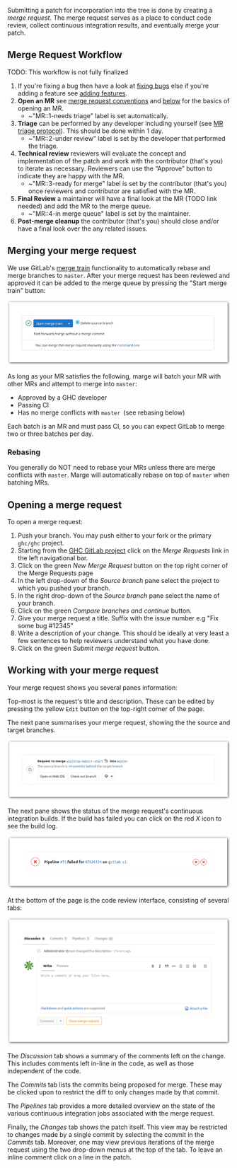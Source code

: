 <!--
To generate images with borders:
```
mkdir -p shadow
rm shadow/*
for i in *.png; do 
        nix run nixpkgs.imagemagick -c \
                convert $i -bordercolor white -border 50 \
                \( +clone -background black -shadow 80x5+2+2 \) \
                +swap -background white -layers merge +repage \
                shadow/$i
done
```
-->

Submitting a patch for incorporation into the tree is done by creating a *merge request*. The merge request serves as a place to conduct code review, collect continuous integration results, and eventually merge your patch.

## Merge Request Workflow

TODO: This workflow is not fully finalized

1. If you're fixing a bug then have a look at [fixing bugs](working-conventions/fixing-bugs) else if you're adding a feature see [adding features](/working-conventions/adding-features).
1. **Open an MR** see [merge request conventions](/gitlab/merge-requests) and [below](#opening-a-merge-request) for the basics of opening an MR.
    * ~"MR::1-needs triage" label is set automatically.
1. **Triage** can be performed by any developer including yourself (see [MR triage protocol](/gitlab/merge-requests#triage-protocol)). This should be done within 1 day.
    * ~"MR::2-under review" label is set by the developer that performed the triage.
1. **Technical review** reviewers will evaluate the concept and implementation of the patch and work with the contributor (that's you) to iterate as necessary. Reviewers can use the “Approve” button to indicate they are happy with the MR.
    * ~"MR::3-ready for merge" label is set by the contributor (that's you) once reviewers and contributor are satisfied with the MR.
1. **Final Review** a maintainer will have a final look at the MR (TODO link needed) and add the MR to the merge queue.
    * ~"MR::4-in merge queue" label is set by the maintainer.
1. **Post-merge cleanup** the contributor (that's you) should close and/or have a final look over the any related issues.

## Merging your merge request

We use GitLab's [merge train](https://docs.gitlab.com/ee/ci/merge_request_pipelines/pipelines_for_merged_results/merge_trains/) functionality to automatically rebase and merge branches to `master`. 
After your merge request has been reviewed and approved it can be added to the merge queue by pressing the "Start merge train" button:

![start-merge-train](uploads/fe0ffa99f68f0a9134f5292393505682/start-merge-train.png)

As long as your MR satisfies the following, marge will batch your MR with other MRs and attempt to merge into `master`:

* Approved by a GHC developer
* Passing CI
* Has no merge conflicts with `master `(see rebasing below)

Each batch is an MR and must pass CI, so you can expect GitLab to merge two or three batches per day.

### Rebasing

You generally do NOT need to rebase your MRs unless there are merge conflicts with `master`. Marge will automatically rebase on top of `master` when batching MRs.

## Opening a merge request

To open a merge request:

1. Push your branch. You may push either to your fork or the primary `ghc/ghc` project.
2. Starting from the [GHC GitLab project](https://gitlab.haskell.org/ghc/ghc) click on the *Merge Requests* link in the left navigational bar.
3. Click on the green *New Merge Request* button on the top right corner of the Merge Requests page
4. In the left drop-down of the *Source branch* pane select the project to which you pushed your branch.
5. In the right drop-down of the *Source branch* pane select the name of your branch.
6. Click on the green *Compare branches and continue* button.
7. Give your merge request a title. Suffix with the issue number e.g "Fix some bug #12345"
8. Write a description of your change. This should be ideally at very least a few sentences to help reviewers understand what you have done.
9. Click on the green *Submit merge request* button.

## Working with your merge request

Your merge request shows you several panes information:

Top-most is the request's title and description. These can be edited by pressing the yellow `Edit` button on the top-right corner of the page.

The next pane summarises your merge request, showing the the source and target branches.

![request-summary](uploads/a6b259498530ea48964a11c2539447d2/request-summary.png)

The next pane shows the status of the merge request's continuous integration builds. If the build has failed you can click on the red *X* icon to see the build log.

![pipeline](uploads/3e1bf21a870eef5608665f9d6e6a48de/pipeline.png)

At the bottom of the page is the code review interface, consisting of several tabs:

![code-review](uploads/f90d8a2f0a3716669546ae1fd43480c1/code-review.png)

The *Discussion* tab shows a summary of the comments left on the change. This includes comments left in-line in the code, as well as those independent of the code. 

The *Commits* tab lists the commits being proposed for merge. These may be clicked upon to restrict the diff to only changes made by that commit. 

The *Pipelines* tab provides a more detailed overview on the state of the various continuous integration jobs associated with the merge request.

Finally, the *Changes* tab shows the patch itself. This view may be restricted to changes made by a single commit by selecting the commit in the *Commits* tab. Moreover, one may view previous iterations of the merge request using the two drop-down menus at the top of the tab. To leave an inline comment click on a line in the patch.